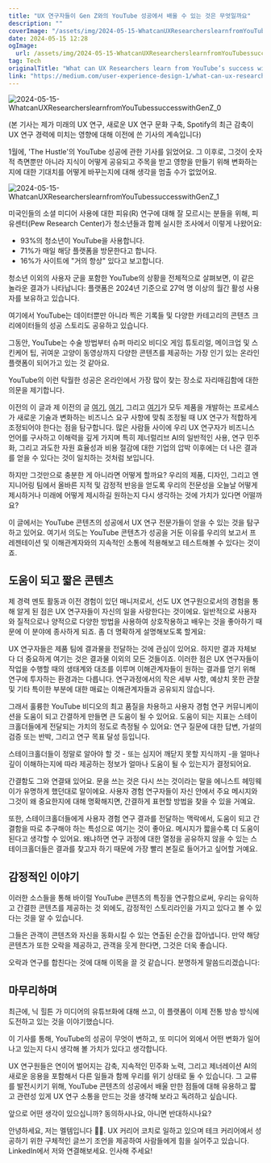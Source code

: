 ```yaml
---
title: "UX 연구자들이 Gen Z와의 YouTube 성공에서 배울 수 있는 것은 무엇일까요"
description: ""
coverImage: "/assets/img/2024-05-15-WhatcanUXResearcherslearnfromYouTubessuccesswithGenZ_0.png"
date: 2024-05-15 12:28
ogImage: 
  url: /assets/img/2024-05-15-WhatcanUXResearcherslearnfromYouTubessuccesswithGenZ_0.png
tag: Tech
originalTitle: "What can UX Researchers learn from YouTube’s success with Gen Z?"
link: "https://medium.com/user-experience-design-1/what-can-ux-researchers-learn-from-youtubes-success-with-gen-z-8a69698c1bf7"
---
```



![2024-05-15-WhatcanUXResearcherslearnfromYouTubessuccesswithGenZ_0](https://www.example.com/assets/img/2024-05-15-WhatcanUXResearcherslearnfromYouTubessuccesswithGenZ_0.png)

(본 기사는 제가 미래의 UX 연구, 새로운 UX 연구 문화 구축, Spotify의 최근 감축이 UX 연구 경력에 미치는 영향에 대해 이전에 쓴 기사의 계속입니다)

1월에, 'The Hustle'의 YouTube 성공에 관한 기사를 읽었어요. 그 이후로, 그것이 숫자적 측면뿐만 아니라 지식이 어떻게 공유되고 주목을 받고 영향을 만들기 위해 변화하는지에 대한 기대치를 어떻게 바꾸는지에 대해 생각을 멈출 수가 없었어요.

![2024-05-15-WhatcanUXResearcherslearnfromYouTubessuccesswithGenZ_1](https://www.example.com/assets/img/2024-05-15-WhatcanUXResearcherslearnfromYouTubessuccesswithGenZ_1.png)



미국인들의 소셜 미디어 사용에 대한 피유(R) 연구에 대해 잘 모르시는 분들을 위해, 피유센터(Pew Research Center)가 청소년들과 함께 실시한 조사에서 이렇게 나왔어요:

- 93%의 청소년이 YouTube을 사용합니다.
- 71%가 매일 해당 플랫폼을 방문한다고 합니다.
- 16%가 사이트에 "거의 항상" 있다고 보고합니다.

청소년 이외의 사용자 군을 포함한 YouTube의 상황을 전체적으로 살펴보면, 이 같은 놀라운 결과가 나타납니다: 플랫폼은 2024년 기준으로 27억 명 이상의 월간 활성 사용자를 보유하고 있습니다.

여기에서 YouTube는 데이터뿐만 아니라 찍은 기록들 및 다양한 카테고리의 콘텐츠 크리에이터들의 성공 스토리도 공유하고 있습니다.



그동안, YouTube는 수술 방법부터 슈퍼 마리오 비디오 게임 튜토리얼, 메이크업 및 스킨케어 팁, 귀여운 고양이 동영상까지 다양한 콘텐츠를 제공하는 가장 인기 있는 온라인 플랫폼이 되어가고 있는 것 같아요.

YouTube의 이런 탁월한 성공은 온라인에서 가장 많이 찾는 장소로 자리매김함에 대한 의문을 제기합니다.

이전의 이 글과 제 이전의 글 [여기](link), [여기](link), 그리고 [여기](link)가 모두 제품을 개발하는 프로세스가 새로운 기술과 변화하는 비즈니스 요구 사항에 맞춰 조정될 때 UX 연구가 적합하게 조정되어야 한다는 점을 탐구합니다. 많은 사람들 사이에 우리 UX 연구자가 비즈니스 언어를 구사하고 이해력을 깊게 가지며 특히 제너럴리브 AI의 일반적인 사용, 연구 민주화, 그리고 과도한 자원 효율성과 비용 절감에 대한 기업의 압박 이후에는 더 나은 결과를 얻을 수 있다는 것이 일치하는 것처럼 보입니다.

하지만 그것만으로 충분한 게 아니라면 어떻게 할까요? 우리의 제품, 디자인, 그리고 엔지니어링 팀에서 올바른 지적 및 감정적 반응을 얻도록 우리의 전문성을 오늘날 어떻게 제시하거나 미래에 어떻게 제시하길 원하는지 다시 생각하는 것에 가치가 있다면 어떨까요?



이 글에서는 YouTube 콘텐츠의 성공에서 UX 연구 전문가들이 얻을 수 있는 것을 탐구하고 있어요. 여기서 의도는 YouTube 콘텐츠가 성공을 거둔 이유를 우리의 보고서 프레젠테이션 및 이해관계자와의 지속적인 소통에 적용해보고 테스트해볼 수 있다는 것이죠.

## 도움이 되고 짧은 콘텐츠

제 경력 멘토 활동과 이전 경험이 있던 매니저로서, 선도 UX 연구원으로서의 경험을 통해 알게 된 점은 UX 연구자들이 자신의 일을 사랑한다는 것이에요. 일반적으로 사용자와 질적으로나 양적으로 다양한 방법을 사용하여 상호작용하고 배우는 것을 좋아하기 때문에 이 분야에 종사하게 되죠. 좀 더 명확하게 설명해보도록 할게요:

UX 연구자들은 제품 팀에 결과물을 전달하는 것에 관심이 있어요. 하지만 결과 자체보다 더 중요하게 여기는 것은 결과물 이외의 모든 것들이죠. 이러한 점은 UX 연구자들이 작업을 수행할 때의 생태계와 대조를 이루며 이해관계자들이 원하는 결과를 얻기 위해 연구에 투자하는 환경과는 다릅니다. 연구과정에서의 작은 세부 사항, 예상치 못한 관찰 및 기타 특이한 부분에 대한 매료는 이해관계자들과 공유되지 않습니다.



그래서 훌륭한 YouTube 비디오의 최고 품질을 차용하고 사용자 경험 연구 커뮤니케이션을 도움이 되고 간결하게 만들면 큰 도움이 될 수 있어요. 도움이 되는 지표는 스테이크홀더들에게 전달되는 가치의 정도로 측정될 수 있어요: 연구 질문에 대한 답변, 가설의 검증 또는 반박, 그리고 연구 목표 달성 등입니다.

스테이크홀더들이 정말로 알아야 할 것 - 또는 심지어 깨닫지 못할 지식까지 -을 얼마나 깊이 이해하는지에 따라 제공하는 정보가 얼마나 도움이 될 수 있는지가 결정되어요.

간결함도 그와 연결돼 있어요. 문을 쓰는 것은 다시 쓰는 것이라는 말을 에니스트 헤밍웨이가 유명하게 했던대로 말이에요. 사용자 경험 연구자들이 자신 안에서 주요 메시지와 그것이 왜 중요한지에 대해 명확해지면, 간결하게 표현할 방법을 찾을 수 있을 거예요.

또한, 스테이크홀더들에게 사용자 경험 연구 결과를 전달하는 맥락에서, 도움이 되고 간결함을 따로 추구해야 하는 특성으로 여기는 것이 좋아요. 메시지가 짧을수록 더 도움이 된다고 생각할 수 있어요. 왜냐하면 연구 과정에 대한 열정을 공유하지 않을 수 있는 스테이크홀더들은 결과를 찾고자 하기 때문에 가장 빨리 본질로 들어가고 싶어할 거예요.



## 감정적인 이야기

이러한 소스들을 통해 바이럴 YouTube 콘텐츠의 특징을 연구함으로써, 우리는 유익하고 간결한 콘텐츠를 제공하는 것 외에도, 감정적인 스토리라인을 가지고 있다고 볼 수 있다는 것을 알 수 있습니다.

그들은 관객이 콘텐츠와 자신을 동화시킬 수 있는 연출된 순간을 잡아냅니다. 만약 해당 콘텐츠가 또한 오락을 제공하고, 관객을 웃게 한다면, 그것은 더욱 좋습니다.

오락과 연구를 합친다는 것에 대해 이목을 끌 것 같습니다. 분명하게 말씀드리겠습니다:



## 마무리하며

최근에,
닉 힐튼
가 미디어의 유튜브화에 대해 쓰고, 이 플랫폼이 이제 전통 방송 방식에 도전하고 있는 것을 이야기했습니다.

이 기사를 통해, YouTube의 성공이 무엇이 변하고, 또 미디어 외에서 어떤 변화가 일어나고 있는지 다시 생각해 볼 가치가 있다고 생각합니다.

UX 연구원들은 연이어 벌어지는 감축, 지속적인 민주화 노력, 그리고 제너레이션 AI의 새로운 응용을 포함해서 다른 일들과 함께 우리를 위기 상태로 둘 수 있습니다. 그 교류를 발전시키기 위해, YouTube 콘텐츠의 성공에서 배울 만한 점들에 대해 유용하고 짧고 관련성 있게 UX 연구 소통을 만드는 것을 생각해 보라고 독려하고 싶습니다.



앞으로 어떤 생각이 있으십니까? 동의하시나요, 아니면 반대하시나요?

안녕하세요, 저는 멜템입니다 👋🏼. UX 커리어 코치로 일하고 있으며 테크 커리어에서 성공하기 위한 구체적인 글쓰기 조언을 제공하여 사람들에게 힘을 실어주고 있습니다. LinkedIn에서 저와 연결해보세요. 인사해 주세요!